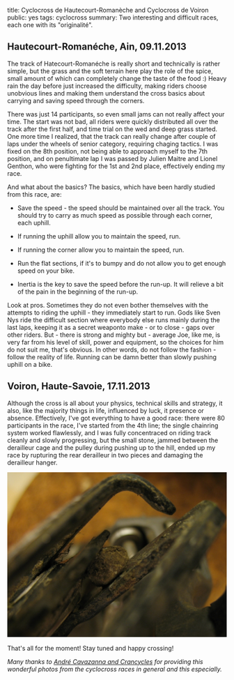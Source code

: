 title: Cyclocross de Hautecourt-Romanèche and Cyclocross de Voiron
public: yes
tags: cyclocross
summary: Two interesting and difficult races, each one with its "originalité".

## Hautecourt-Romanéche, Ain, 09.11.2013

The track of Hatecourt-Romanéche is really short and technically is rather
simple, but the grass and the soft terrain here play the role of the spice,
small amount of which can completely change the taste of the food :) Heavy rain
the day before just increased the difficulty, making riders choose unobvious
lines and making them understand the cross basics about carrying and saving
speed through the corners.

There was just 14 participants, so even small jams can not really affect your
time. The start was not bad, all riders were quickly distributed all over the
track after the first half, and time trial on the wed and deep grass started.
One more time I realized, that the track can really change after couple of laps
under the wheels of senior category, requiring chaging tactics. I was fixed on
the 8th position, not being able to approach myself to the 7th position, and
on penultimate lap I was passed by Julien Maitre and Lionel Genthon, who were
fighting for the 1st and 2nd place, effectively ending my race.

And what about the basics? The basics, which have been hardly studied from this race,
are:

- Save the speed - the speed should be maintained over all the track. You should
  try to carry as much speed as possible through each corner, each uphill.

- If running the uphill allow you to maintain the speed, run.

- If running the corner allow you to maintain the speed, run.

- Run the flat sections, if it's to bumpy and do not allow you to get enough
  speed on your bike.

- Inertia is the key to save the speed before the run-up. It will relieve a bit
  of the pain in the beginning of the run-up. 

Look at pros. Sometimes they do not even bother themselves with the attempts
to riding the uphill - they immediately start to run. Gods like Sven Nys ride
the difficult section where everybody else runs mainly during the last laps,
keeping it as a secret weaponto make - or to close - gaps over other riders.
But - there is strong and mighty but - average Joe, like me, is very far from his
level of skill, power and equipment, so the choices for him do not suit me, that's
obvious. In other words, do not follow the fashion - follow the reality of life.
Running can be damn better than slowly pushing uphill on a bike.

## Voiron, Haute-Savoie, 17.11.2013

Although the cross is all about your physics, technical skills and strategy, it
also, like the majority things in life, influenced by luck, it presence or
absence. Effectively, I've got everything to have a good race: there were 80 participants
in the race, I've started from the 4th line; the single chainring system worked
flawlessly, and I was fully concentraced on riding track cleanly and slowly
progressing, but the small stone, jammed between the derailleur cage and the pulley
during pushing up to the hill, ended up my race by rupturing the rear derailleur
in two pieces and damaging the derailleur hanger.

![jammed_stone](/static/img/2013/11/18/jammed_stone.jpeg)

That's all for the moment! Stay tuned and happy crossing!

_Many thanks to [André Cavazanna and
Crancycles](http://www.crancycles.com/index.php?page=acceuil) for providing this
wonderful photos from the cyclocross races in general and this especially._

